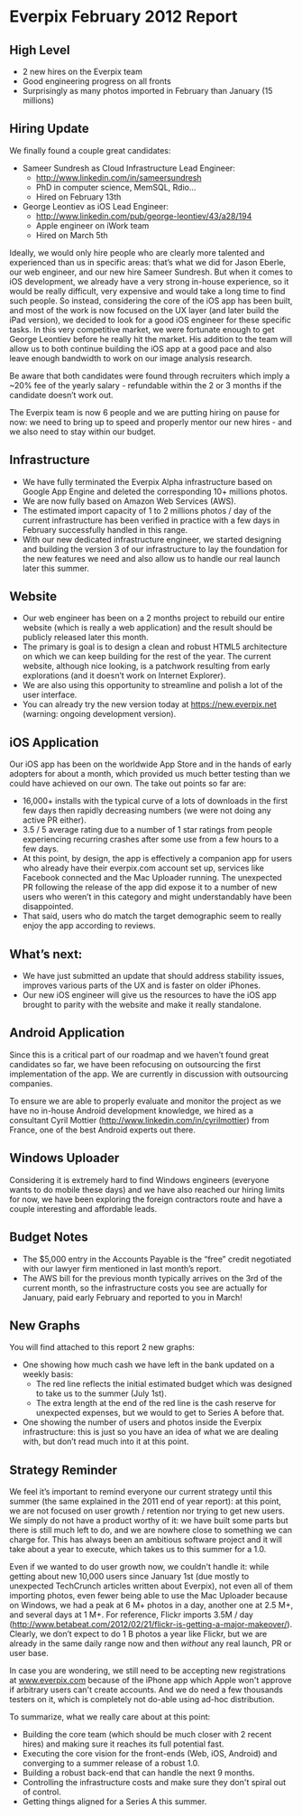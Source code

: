Everpix February 2012 Report
============================

High Level
----------

* 2 new hires on the Everpix team
* Good engineering progress on all fronts
* Surprisingly as many photos imported in February than January (15 millions)

Hiring Update
-------------

We finally found a couple great candidates:

* Sameer Sundresh as Cloud Infrastructure Lead Engineer:
  * http://www.linkedin.com/in/sameersundresh
  * PhD in computer science, MemSQL, Rdio...
  * Hired on February 13th
* George Leontiev as iOS Lead Engineer:
  * http://www.linkedin.com/pub/george-leontiev/43/a28/194
  * Apple engineer on iWork team
  * Hired on March 5th

Ideally, we would only hire people who are clearly more talented and experienced than us in specific areas: that’s what we did for Jason Eberle, our web engineer, and our new hire Sameer Sundresh. But when it comes to iOS development, we already have a very strong in-house experience, so it would be really difficult, very expensive and would take a long time to find such people. So instead, considering the core of the iOS app has been built, and most of the work is now focused on the UX layer (and later build the iPad version), we decided to look for a good iOS engineer for these specific tasks. In this very competitive market, we were fortunate enough to get George Leontiev before he really hit the market. His addition to the team will allow us to both continue building the iOS app at a good pace and also leave enough bandwidth to work on our image analysis research.

Be aware that both candidates were found through recruiters which imply a ~20% fee of the yearly salary - refundable within the 2 or 3 months if the candidate doesn’t work out.

The Everpix team is now 6 people and we are putting hiring on pause for now: we need to bring up to speed and properly mentor our new hires - and we also need to stay within our budget.

Infrastructure
--------------

* We have fully terminated the Everpix Alpha infrastructure based on Google App Engine and deleted the corresponding 10+ millions photos.
* We are now fully based on Amazon Web Services (AWS).
* The estimated import capacity of 1 to 2 millions photos / day of the current infrastructure has been verified in practice with a few days in February successfully handled in this range.
* With our new dedicated infrastructure engineer, we started designing and building the version 3 of our infrastructure to lay the foundation for the new features we need and also allow us to handle our real launch later this summer.

Website
-------

* Our web engineer has been on a 2 months project to rebuild our entire website (which is really a web application) and the result should be publicly released later this month.
* The primary is goal is to design a clean and robust HTML5 architecture on which we can keep building for the rest of the year. The current website, although nice looking, is a patchwork resulting from early explorations (and it doesn’t work on Internet Explorer).
* We are also using this opportunity to streamline and polish a lot of the user interface.
* You can already try the new version today at https://new.everpix.net (warning: ongoing development version).

iOS Application
---------------

Our iOS app has been on the worldwide App Store and in the hands of early adopters for about a month, which provided us much better testing than we could have achieved on our own. The take out points so far are:

* 16,000+ installs with the typical curve of a lots of downloads in the first few days then rapidly decreasing numbers (we were not doing any active PR either).
* 3.5 / 5 average rating due to a number of 1 star ratings from people experiencing recurring crashes after some use from a few hours to a few days.
* At this point, by design, the app is effectively a companion app for users who already have their everpix.com account set up, services like Facebook connected and the Mac Uploader running. The unexpected PR following the release of the app did expose it to a number of new users who weren’t in this category and might understandably have been disappointed.
* That said, users who do match the target demographic seem to really enjoy the app according to reviews.

What’s next:
------------

* We have just submitted an update that should address stability issues, improves various parts of the UX and is faster on older iPhones.
* Our new iOS engineer will give us the resources to have the iOS app brought to parity with the website and make it really standalone.

Android Application
-------------------

Since this is a critical part of our roadmap and we haven’t found great candidates so far, we have been refocusing on outsourcing the first implementation of the app. We are currently in discussion with outsourcing companies.

To ensure we are able to properly evaluate and monitor the project as we have no in-house Android development knowledge, we hired as a consultant Cyril Mottier (http://www.linkedin.com/in/cyrilmottier) from France, one of the best Android experts out there.

Windows Uploader
----------------

Considering it is extremely hard to find Windows engineers (everyone wants to do mobile these days) and we have also reached our hiring limits for now, we have been exploring the foreign contractors route and have a couple interesting and affordable leads.

Budget Notes
------------

* The $5,000 entry in the Accounts Payable is the “free” credit negotiated with our lawyer firm mentioned in last month’s report.
* The AWS bill for the previous month typically arrives on the 3rd of the current month, so the infrastructure costs you see are actually for January, paid early February and reported to you in March!

New Graphs
----------

You will find attached to this report 2 new graphs:

* One showing how much cash we have left in the bank updated on a weekly basis:
  * The red line reflects the initial estimated budget which was designed to take us to the summer (July 1st).
  * The extra length at the end of the red line is the cash reserve for unexpected expenses, but we would to get to Series A before that.
* One showing the number of users and photos inside the Everpix infrastructure: this is just so you have an idea of what we are dealing with, but don’t read much into it at this point.

Strategy Reminder
-----------------

We feel it’s important to remind everyone our current strategy until this summer (the same explained in the 2011 end of year report): at this point, we are not focused on user growth / retention nor trying to get new users. We simply do not have a product worthy of it: we have built some parts but there is still much left to do, and we are nowhere close to something we can charge for. This has always been an ambitious software project and it will take about a year to execute, which takes us to this summer for a 1.0.

Even if we wanted to do user growth now, we couldn't handle it: while getting about new 10,000 users since January 1st (due mostly to unexpected TechCrunch articles written about Everpix), not even all of them importing photos, even fewer being able to use the Mac Uploader because on Windows, we had a peak at 6 M+ photos in a day, another one at 2.5 M+, and several days at 1 M+. For reference, Flickr imports 3.5M / day (http://www.betabeat.com/2012/02/21/flickr-is-getting-a-major-makeover/). Clearly, we don’t expect to do 1 B photos a year like Flickr, but we are already in the same daily range now and then *without* any real launch, PR or user base.

In case you are wondering, we still need to be accepting new registrations at www.everpix.com because of the iPhone app which Apple won't approve if arbitrary users can't create accounts. And we do need a few thousands testers on it, which is completely not do-able using ad-hoc distribution.

To summarize, what we really care about at this point:

* Building the core team (which should be much closer with 2 recent hires) and making sure it reaches its full potential fast.
* Executing the core vision for the front-ends (Web, iOS, Android) and converging to a summer release of a robust 1.0.
* Building a robust back-end that can handle the next 9 months.
* Controlling the infrastructure costs and make sure they don't spiral out of control.
* Getting things aligned for a Series A this summer.

